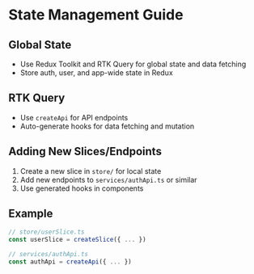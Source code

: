 # State Management Guide

## Global State
- Use Redux Toolkit and RTK Query for global state and data fetching
- Store auth, user, and app-wide state in Redux

## RTK Query
- Use `createApi` for API endpoints
- Auto-generate hooks for data fetching and mutation

## Adding New Slices/Endpoints
1. Create a new slice in `store/` for local state
2. Add new endpoints to `services/authApi.ts` or similar
3. Use generated hooks in components

## Example
```ts
// store/userSlice.ts
const userSlice = createSlice({ ... })

// services/authApi.ts
const authApi = createApi({ ... })
``` 